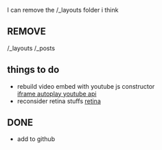 I can remove the /_layouts folder i think 

## REMOVE
/_layouts
/_posts



## things to do
- rebuild video embed with youtube js constructor  
[ iframe autoplay ](http://stackoverflow.com/questions/6246939/start-play-embedded-iframe-youtube-video-on-click-of-an-image)
[ youtube api ](https://developers.google.com/youtube/iframe_api_reference)  
- reconsider retina stuffs [retina](http://stackoverflow.com/questions/16154494/retina-displays-high-res-background-images)

## DONE
- add to github